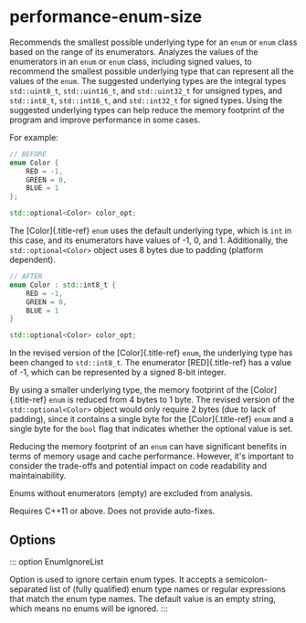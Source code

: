 # performance-enum-size

Recommends the smallest possible underlying type for an `enum` or `enum`
class based on the range of its enumerators. Analyzes the values of the
enumerators in an `enum` or `enum` class, including signed values, to
recommend the smallest possible underlying type that can represent all
the values of the `enum`. The suggested underlying types are the
integral types `std::uint8_t`, `std::uint16_t`, and `std::uint32_t` for
unsigned types, and `std::int8_t`, `std::int16_t`, and `std::int32_t`
for signed types. Using the suggested underlying types can help reduce
the memory footprint of the program and improve performance in some
cases.

For example:

```c++
// BEFORE
enum Color {
    RED = -1,
    GREEN = 0,
    BLUE = 1
};

std::optional<Color> color_opt;
```

The [Color]{.title-ref} `enum` uses the default underlying type, which
is `int` in this case, and its enumerators have values of -1, 0, and 1.
Additionally, the `std::optional<Color>` object uses 8 bytes due to
padding (platform dependent).

```c++
// AFTER
enum Color : std::int8_t {
    RED = -1,
    GREEN = 0,
    BLUE = 1
}

std::optional<Color> color_opt;
```

In the revised version of the [Color]{.title-ref} `enum`, the underlying
type has been changed to `std::int8_t`. The enumerator [RED]{.title-ref}
has a value of -1, which can be represented by a signed 8-bit integer.

By using a smaller underlying type, the memory footprint of the
[Color]{.title-ref} `enum` is reduced from 4 bytes to 1 byte. The
revised version of the `std::optional<Color>` object would only require
2 bytes (due to lack of padding), since it contains a single byte for
the [Color]{.title-ref} `enum` and a single byte for the `bool` flag
that indicates whether the optional value is set.

Reducing the memory footprint of an `enum` can have significant benefits
in terms of memory usage and cache performance. However, it\'s important
to consider the trade-offs and potential impact on code readability and
maintainability.

Enums without enumerators (empty) are excluded from analysis.

Requires C++11 or above. Does not provide auto-fixes.

## Options

::: option
EnumIgnoreList

Option is used to ignore certain enum types. It accepts a
semicolon-separated list of (fully qualified) enum type names or regular
expressions that match the enum type names. The default value is an
empty string, which means no enums will be ignored.
:::
